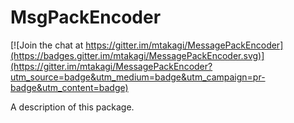 # MsgPackEncoder

[![Join the chat at https://gitter.im/mtakagi/MessagePackEncoder](https://badges.gitter.im/mtakagi/MessagePackEncoder.svg)](https://gitter.im/mtakagi/MessagePackEncoder?utm_source=badge&utm_medium=badge&utm_campaign=pr-badge&utm_content=badge)

A description of this package.
